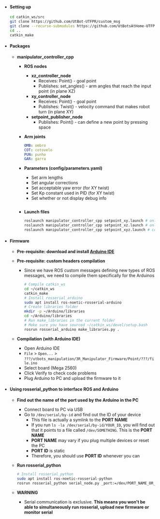 - #### Setting up
    ```bash
    cd catkin_ws/src
    git clone https://github.com/UtBot-UTFPR/custom_msg
    git clone --recurse-submodules https://github.com/UtBotsAtHome-UTFPR/utbots_manipulation.git
    cd ..
    catkin_make
    ```

- #### Packages
  - **manipulator_controller_cpp**
    - **ROS nodes**
      - **xz_controller_node**
        - Receives: Point() - goal point
        - Publishes: set_angles() - arm angles that reach the input point (in plane XZ)
      - **xy_controller_node**
        - Receives: Point() - goal point
        - Publishes: Twist() - velocity command that makes robot turn (in plane XY)
      - **setpoint_publisher_node**
        - Publishes: Point() - can define a new point by pressing space

    - **Arm joints**
      ```yaml
      OMB: ombro
      COT: cotovelo
      PUN: punho
      GAR: garra
      ```
    - **Parameters (config/parameters.yaml)**
      - Set arm lengths
      - Set angular corrections
      - Set acceptable yaw error (for XY twist)
      - Set Kp constant used in PID (for XY twist)
      - Set whether or not display debug info
        ```
    - **Launch files**
      ```bash
      roslaunch manipulator_controller_cpp setpoint_xy.launch # only xy
      roslaunch manipulator_controller_cpp setpoint_xz.launch # only xz
      roslaunch manipulator_controller_cpp setpoint_xyz.launch # combines xy and xz
      ```

- #### Firmware
  - **Pre-requisite: download and install [Arduino IDE](https://www.arduino.cc/en/software)**


  - **Pre-requisite: custom headers compilation**
    - Since we have ROS custom messages defining new types of ROS messages, we need to compile them specifically for the Arduinos
      ```bash
      # Compile catkin_ws
      cd ~/catkin_ws
      catkin_make
      # Install rosserial_arduino
      sudo apt install ros-noetic-rosserial-arduino
      # Create libraries folder
      mkdir -p ~/Arduino/libraries
      cd ~/Arduino/libraries
      # Run make_libraries in the current folder
      # Make sure you have sourced ~/catkin_ws/devel/setup.bash
      rosrun rosserial_arduino make_libraries.py .
      ```

  - **Compilation (with Arduino IDE)**
    - Open Arduino IDE
    - ``File`` > ``Open...`` > ``???/utbots_manipulation/3R_Manipulator_Firmware/Point/???/file.ino``
    - Select board (Mega 2560)
    - Click Verify to check code problems
    - Plug Arduino to PC and upload the firmware to it

- #### Using rosserial_python to interface ROS and Arduino
  - **Find out the name of the port used by the Arduino in the PC**
    - Connect board to PC via USB
    - Go to ``/dev/serial/by-id`` and find out the ID of your device
      - This file is actually a symlink to the **PORT NAME**
      - If you run ``ls -la /dev/serial/by-id/YOUR_ID``, you will find out that it points to a file called ``/dev/SOMETHING``. This is the **PORT NAME**
      - **PORT NAME** may vary if you plug multiple devices or reset the PC
      - **PORT ID** is static
      - Therefore, you should use **PORT ID** whenever you can

  - **Run rosserial_python**
    ```bash
    # Install rosserial_python
    sudo apt install ros-noetic-rosserial-python
    rosrun rosserial_python serial_node.py _port:=/dev/PORT_NAME_OR_ID _baud:=57600
    ```

  - **WARNING**
    - Serial communication is exclusive. **This means you won't be able to simultaneously run rosserial, upload new firmware or monitor serial**